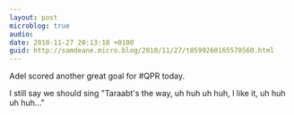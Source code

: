 ```yaml
---
layout: post
microblog: true
audio: 
date: 2010-11-27 20:13:18 +0100
guid: http://samdeane.micro.blog/2010/11/27/t8599260165570560.html
---
```

Adel scored another great goal for #QPR today. 

I still say we should sing "Taraabt's the way, uh huh uh huh, I like it, uh huh uh huh..."
